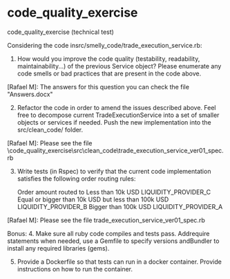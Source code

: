 # code_quality_exercise
code_quality_exercise (technical test)


Considering the code in ​src/smelly_code/trade_execution_service.rb: 
 1. How would you improve the code quality (testability, readability, maintainability...) of the previous Service object? Please enumerate any code smells or bad practices that are present in the code above.  

[Rafael M]: The answers for this question you can check the file "Answers.docx"

2. Refactor the code in order to amend the issues described above. Feel free to decompose current ​TradeExecutionService​ into a set of smaller objects or services if needed. Push the new implementation into the ​src/clean_code/​ folder. 

[Rafael M]: Please see the file \code_quality_exercise\src\clean_code\trade_execution_service_ver01_spec.rb 

3. Write tests (in ​Rspec​) to verify that the current code implementation satisfies the following order routing rules: 
 
    Order amount routed to Less than 10k            USD LIQUIDITY_PROVIDER_C 
    Equal or bigger than 10k USD but less than 100k USD LIQUIDITY_PROVIDER_B 
    Bigger than 100k                                USD LIQUIDITY_PROVIDER_A 
 
 
[Rafael M]: Please see the file trade_execution_service_ver01_spec.rb  

Bonus: 
 4. Make sure all ruby code compiles and tests pass. Add ​require​ statements when needed, use a ​Gemfile​ to specify versions and ​Bundler​ to install any required libraries (gems). 
 
5. Provide a Dockerfile so that tests can run in a docker container. Provide instructions on how to run the container. 
